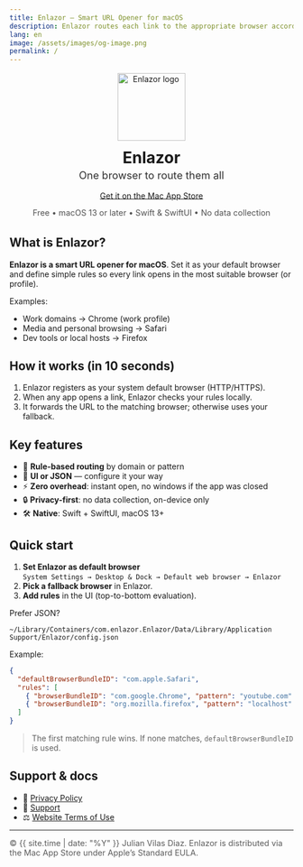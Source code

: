 ```yaml
---
title: Enlazor — Smart URL Opener for macOS
description: Enlazor routes each link to the appropriate browser according to your rules. Configurable via JSON or from a simple UI. macOS 13+.
lang: en
image: /assets/images/og-image.png
permalink: /
---
```


<div align="center" style="margin-top:1rem;margin-bottom:2rem;">
  <img src="{{ "/assets/images/logo.svg" | relative_url }}" alt="Enlazor logo" width="120" height="120" style="max-width:100%;">
  <h1 style="margin:0.8rem 0 0.2rem;">Enlazor</h1>
  <p style="font-size:1.15rem;margin:0.2rem 0 1rem;opacity:.9;">
    One browser to route them all
  </p>

  <!-- Change the href to the real App Store link. -->
  <p>
    <a href="#" class="btn btn-primary" style="padding:.6rem 1rem;border-radius:.6rem;">
      Get it on the Mac App Store
    </a>
  </p>
  <p style="font-size:.9rem;opacity:.75;margin-top:.5rem;">
    Free • macOS 13 or later • Swift &amp; SwiftUI • No data collection
  </p>
</div>

## What is Enlazor?

**Enlazor is a smart URL opener for macOS**. Set it as your default browser and define simple rules so every link opens in the most suitable browser (or profile).

Examples:
- Work domains → Chrome (work profile)
- Media and personal browsing → Safari
- Dev tools or local hosts → Firefox

## How it works (in 10 seconds)

1. Enlazor registers as your system default browser (HTTP/HTTPS).
2. When any app opens a link, Enlazor checks your rules locally.
3. It forwards the URL to the matching browser; otherwise uses your fallback.

## Key features

- 🧠 **Rule-based routing** by domain or pattern  
- 🧩 **UI or JSON** — configure it your way  
- ⚡️ **Zero overhead**: instant open, no windows if the app was closed  
- 🔒 **Privacy-first**: no data collection, on-device only  
- 🛠️ **Native**: Swift + SwiftUI, macOS 13+

## Quick start

1. **Set Enlazor as default browser**  
   `System Settings → Desktop & Dock → Default web browser → Enlazor`
2. **Pick a fallback browser** in Enlazor.
3. **Add rules** in the UI (top-to-bottom evaluation).

Prefer JSON?

`~/Library/Containers/com.enlazor.Enlazor/Data/Library/Application Support/Enlazor/config.json`

Example:

```json
{
  "defaultBrowserBundleID": "com.apple.Safari",
  "rules": [
    { "browserBundleID": "com.google.Chrome", "pattern": "youtube.com" },
    { "browserBundleID": "org.mozilla.firefox", "pattern": "localhost" }
  ]
}
```

> The first matching rule wins. If none matches, `defaultBrowserBundleID` is used.

## Support & docs
* 📄 [Privacy Policy](privacy.md)
* 🛟 [Support](support.md)
* ⚖️ [Website Terms of Use](terms-website.md)

---
<div style="font-size:.9rem;opacity:.7;"> © {{ site.time | date: "%Y" }} Julian Vilas Diaz. Enlazor is distributed via the Mac App Store under Apple’s Standard EULA. </div>
